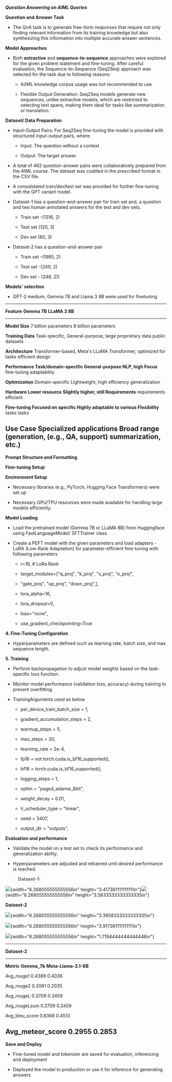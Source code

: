 ***Question Answering on AIML Queries***

**Question and Answer Task**

-   The QnA task is to generate free-form responses that require not
    only finding relevant information from its training knowledge but
    also synthesizing this information into multiple accurate answer
    sentences.

**Model Approaches**

-   Both **extractive** and **sequence-to-sequence** approaches were
    explored for the given problem statement and fine-tuning. After
    careful evaluation, the Sequence-to-Sequence (Seq2Seq) approach was
    selected for the task due to following reasons:

    -   AI/ML knowledge corpus usage was not recommended to use

    -   Flexible Output Generation: Seq2Seq models generate new
        sequences, unlike extractive models, which are restricted to
        selecting text spans, making them ideal for tasks like
        summarization or translation.

**Dataset/ Data Preparation**

-   Input-Output Pairs: For Seq2Seq fine-tuning the model is provided
    with structured input-output pairs, where:

    -   Input: The question without a context

    -   Output: The target answer.

-   A total of 462 question-answer pairs were collaboratively prepared
    from the AIML course. The dataset was coalited in the prescribed
    format in the CSV file.

-   A consolidated train/dev/test set was provided for further
    fine-tuning with the GPT variant model.

-   Dataset-1 has a question-and-answer pair for train set and, a
    question and two human annotated answers for the test and dev sets.

    -   Train set -(1316, 2)

    -   Test set (120, 3)

    -   Dev set (80, 3)

-   Dataset-2 has a question-and-answer pair

    -   Train set -(1985, 2)

    -   Test set -(249, 2)

    -   Dev set - (248, 2))

**Models' selection**

-   GPT-2 medium, Gemma 7B and Llama 3 8B were used for finetuning

  ------------------------------------------------------------------------
  **Feature**        **Gemma 7B**             **LLaMA 3 8B**
  ------------------ ------------------------ ----------------------------
  **Model Size**     7 billion parameters     8 billion parameters

  **Training Data**  Task-specific,           General-purpose, large
                     proprietary data         public datasets

  **Architecture**   Transformer-based,       Meta's LLaMA Transformer,
                     optimized for tasks      efficient design

  **Performance      Task/domain-specific     General-purpose NLP, high
  Focus**            fine-tuning              adaptability

  **Optimization**   Domain-specific          Lightweight, high
                     efficiency               generalization

  **Hardware         Lower resource           Slightly higher, still
  Requirements**     requirements             efficient

  **Fine-tuning      Focused on specific      Highly adaptable to various
  Flexibility**      tasks                    tasks

  **Use Case**       Specialized applications Broad range (generation,
                     (e.g., QA, support)      summarization, etc.)
  ------------------------------------------------------------------------

**Prompt Structure and Formatting**

**Fine-tuning Setup**

**Environment Setup**

-   Necessary libraries (e.g., PyTorch, Hugging Face Transformers) were
    set up

-   Necessary GPU/TPU resources were made available for handling large
    models efficiently.

**Model Loading**

-   Load the pretrained model (Gemma 7B or LLaMA 8B) from Huggingface
    using FastLanguageModel/ SFTTrainer class

-   Create a PEFT model with the given parameters and load adapters -
    LoRA (Low-Rank Adaptation) for parameter-efficient fine-tuning with
    following parameters

    -   r=16, \# LoRa Rank

    -   target_modules=\[\"q_proj\", \"k_proj\", \"v_proj\", \"o_proj\",

    -   \"gate_proj\", \"up_proj\", \"down_proj\",\],

    -   lora_alpha=16,

    -   lora_dropout=0,

    -   bias=\"none\",

    -   use_gradient_checkpointing=True

**4. Fine-Tuning Configuration**

-   Hyperparameters are defined such as learning rate, batch size, and
    max sequence length.

**5. Training**

-   Perform backpropagation to adjust model weights based on the
    task-specific loss function.

-   Monitor model performance (validation loss, accuracy) during
    training to prevent overfitting.

-   TrainingArguments used as below

    -   per_device_train_batch_size = 1,

    -   gradient_accumulation_steps = 2,

    -   warmup_steps = 5,

    -   max_steps = 30,

    -   learning_rate = 2e-4,

    -   fp16 = not torch.cuda.is_bf16_supported(),

    -   bf16 = torch.cuda.is_bf16_supported(),

    -   logging_steps = 1,

    -   optim = \"paged_adamw_8bit\",

    -   weight_decay = 0.01,

    -   lr_scheduler_type = \"linear\",

    -   seed = 3407,

    -   output_dir = \"outputs\",

**Evaluation and performance**

-   Validate the model on a test set to check its performance and
    generalization ability.

-   Hyperparameters are adjusted and retrained until desired performance
    is reached.

> **Dataset-1:**

![](vertopal_3836775dcb2a420495fb59efac4ca3fe/media/image1.png){width="6.268055555555556in"
height="3.417361111111111in"}![](vertopal_3836775dcb2a420495fb59efac4ca3fe/media/image2.png){width="6.268055555555556in"
height="3.5833333333333335in"}

**Dataset-2**

![](vertopal_3836775dcb2a420495fb59efac4ca3fe/media/image3.png){width="6.268055555555556in"
height="3.3958333333333335in"}

![](vertopal_3836775dcb2a420495fb59efac4ca3fe/media/image4.png){width="6.268055555555556in"
height="3.917361111111111in"}

![](vertopal_3836775dcb2a420495fb59efac4ca3fe/media/image5.emf){width="6.268055555555556in"
height="1.7194444444444446in"}

  ------------------------------------------------------------------------
  **Dataset-2**                                  
  ----------------------------- ---------------- -------------------------
  **Metric**                    **Gemma_7b**     **Meta-Llama-3.1-8B**

  Avg_rouge1                    0.4389           0.4036

  Avg_rouge2                    0.2061           0.2035

  Avg_rougeL                    0.3709           0.3459

  Avg_rougeLsum                 0.3709           0.3459

  Avg_bleu_score                0.8368           0.4513

  Avg_meteor_score              0.2955           0.2853
  ------------------------------------------------------------------------

**Save and Deploy**

-   Fine-tuned model and tokenizer are saved for evaluation, inferencing
    and deployment

-   Deployed the model to production or use it for inference for
    generating answers

